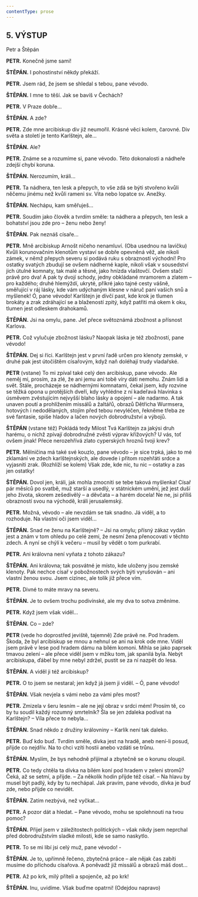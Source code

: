 ```yaml
---
contentType: prose
---
```


<section>

## 5\. VÝSTUP

Petr a Štěpán

</section>

<section>

**PETR.** Konečně jsme sami!

**ŠTĚPÁN.** I pohostinství někdy překáží.

**PETR.** Jsem rád, že jsem se shledal s tebou, pane vévodo.

**ŠTĚPÁN.** I mne to těší. Jak se bavíš v Čechách?

**PETR.** V Praze dobře...

**ŠTĚPÁN.** A zde?

**PETR.** Zde mne arcibiskup div již neumořil. Krásné věci kolem, čarovné. Div světa a století je tento Karlštejn, ale...

**ŠTĚPÁN.** Ale?

**PETR.** Známe se a rozumíme si, pane vévodo. Této dokonalosti a nádheře zdejší chybí koruna.

**ŠTĚPÁN.** Nerozumím, králi...

**PETR.** Ta nádhera, ten lesk a přepych, to vše zdá se býti stvořeno kvůli něčemu jinému než kvůli rameni sv. Víta nebo lopatce sv. Anežky.

**ŠTĚPÁN.** Nechápu, kam směřuješ...

**PETR.** Soudím jako člověk a tvrdím směle: ta nádhera a přepych, ten lesk a bohatství jsou zde pro – ženu nebo ženy!

**ŠTĚPÁN.** Pak neznáš císaře...

**PETR.** Mně arcibiskup Arnošt ničeho nenamluví. (Oba usednou na lavičku) Kvůli korunovačním klenotům vystaví se dobře opevněná věž, ale nikoli zámek, v němž přepych severu si podává ruku s obrazností východní! Pro ostatky svatých zbudují se ovšem nádherné kaple, nikoli však v sousedství jich útulné komnaty, tak malé a těsné, jako hnízda vlaštovčí. Ovšem stačí právě pro dva! A pak ty dvojí schody, jedny obkládané mramorem a zlatem – pro každého; druhé hlemýždí, ukryté, příkré jako tajné cesty vášně, směřující v ráj lásky, kde vám udýchaným klesne v náruč paní vašich snů a myšlenek! Ó, pane vévodo! Karlštejn je dívčí past, kde krok je tlumen brokáty a zrak zdráhající se a blažeností zpitý, když patřiti má okem k oku, tlumen jest odleskem drahokamů.

**ŠTĚPÁN.** Jsi na omylu, pane. Jeť přece světoznámá zbožnost a přísnost Karlova.

**PETR.** Což vylučuje zbožnost lásku? Naopak láska je též zbožností, pane vévodo!

**ŠTĚPÁN.** Dej si říci. Karlštejn jest v první řadě určen pro klenoty zemské, v druhé pak jest útočištěm císařovým, když naň doléhají trudy vladařské.

**PETR** (vstane) To mi zpíval také celý den arcibiskup, pane vévodo. Ale neměj mi, prosím, za zlé, že ani jemu ani tobě víry dáti nemohu. Znám lidi a svět. Stále, procházeje se nádhernými komnatami, čekal jsem, kdy rozvine se těžká opona u protějších dveří, kdy vyhlédne z ní kadeřavá hlavinka s úsměvem zvěstujícím nejvyšší blaho lásky a opojení – ale nadarmo. A tak unaven poutí a prohlížením missálů a žaltářů, obrazů Dětřicha Wurmsera, hotových i nedodělaných, stojím před tebou nevyléčen, řekněme třeba ze své fantasie, spíše hladov a lačen nových dobrodružství a výbojů.

**ŠTĚPÁN** (vstane též) Pokládá tedy Milost Tvá Karlštejn za jakýsi druh harému, o nichž zpívají dobrodružné zvěsti výprav křížových? U vás, toť ovšem jinak! Přece nerozehřívá zlato cyperských hroznů tvoji krev?

**PETR.** Mělničina má také své kouzlo, pane vévodo – je sice trpká, jako to mé zklamání ve zdech karlštejnských, ale dovede i přitom rozehřáti srdce a vyjasniti zrak. (Rozhlíží se kolem) Však zde, kde nic, tu nic – ostatky a zas jen ostatky!

**ŠTĚPÁN.** Dovol jen, králi, jak mohla zmocniti se tebe taková myšlenka! Císař pár měsíců po svatbě, muž starší a usedlý, v státnickém umění, jež jest duší jeho života, skorem zešedivělý – a děvčata – a harém docela! Ne ne, jsi příliš obrazností svou na východě, králi jerusalemský.

**PETR.** Možná, vévodo – ale nevzdám se tak snadno. Já viděl, a to rozhoduje. Na vlastní oči jsem viděl...

**ŠTĚPÁN.** Snad ne ženu na Karlštejně? – Jsi na omylu; přísný zákaz vydán jest a znám v tom ohledu po celé zemi, že nesmí žena přenocovati v těchto zdech. A nyní se chýlí k večeru – musil by vědět o tom purkrabí.

**PETR.** Ani královna není vyňata z tohoto zákazu?

**ŠTĚPÁN.** Ani královna; tak posvátné je místo, kde uloženy jsou zemské klenoty. Pak nechce císař v pobožnostech svých býti vyrušován – ani vlastní ženou svou. Jsem cizinec, ale tolik již přece vím.

**PETR.** Divné to máte mravy na severu.

**ŠTĚPÁN.** Je to ovšem trochu podivínské, ale my dva to sotva změníme.

**PETR.** Když jsem však viděl...

**ŠTĚPÁN.** Co – zde?

**PETR** (vede ho doprostřed jeviště, tajemně) Zde právě ne. Pod hradem. Škoda, že byl arcibiskup se mnou a nehnul se ani na krok ode mne. Viděl jsem právě v lese pod hradem dámu na bílém komoni. Mihla se jako paprsek tmavou zelení – ale přece viděl jsem v mžiku tom, jak spanilá byla. Nebýt arcibiskupa, ďábel by mne nebyl zdržel, pustit se za ní nazpět do lesa.

**ŠTĚPÁN.** A viděl ji též arcibiskup?

**PETR.** O to jsem se nestaral; jen když já jsem ji viděl. – Ó, pane vévodo!

**ŠTĚPÁN.** Však nevjela s vámi nebo za vámi přes most?

**PETR.** Zmizela v šeru lesním – ale ne její obraz v srdci mém! Prosím tě, co by tu soudil každý rozumný smrtelník? Šla se jen zdaleka podívat na Karlštejn? – Víla přece to nebyla...

**ŠTĚPÁN.** Snad někdo z družiny královniny – Karlík není tak daleko.

**PETR.** Buď kdo buď. Tvrdím směle, dívka jest na hradě, aneb není-li posud, přijde co nejdřív. Na to chci vzíti hostii anebo vzdáti se trůnu.

**ŠTĚPÁN.** Myslím, že bys nehodně přijímal a zbytečně se o korunu oloupil.

**PETR.** Co tedy chtěla ta dívka na bílém koní pod hradem v zeleni stromů? Čeká, až se setmí, a přijde. – Za několik hodin přijde též císař. – Na hlavu by musel být padlý, kdy by tu nechápal. Jak pravím, pane vévodo, dívka je buď zde, nebo přijde co nevidět.

**ŠTĚPÁN.** Zatím nezbývá, než vyčkat...

**PETR.** A pozor dát a hledat. – Pane vévodo, mohu se spolehnouti na tvou pomoc?

**ŠTĚPÁN.** Přijel jsem v záležitostech politických – však nikdy jsem neprchal před dobrodružstvím sladké milosti, kde se samo naskytlo.

**PETR.** To se mi líbí jsi celý muž, pane vévodo! -

**ŠTĚPÁN.** Je to, upřímně řečeno, zbytečná práce – ale nějak čas zabíti musíme do příchodu císařova. A poněvadž již missálů a obrazů máš dost...

**PETR.** Až po krk, milý příteli a spojenče, až po krk!

**ŠTĚPÁN.** Inu, uvidíme. Však buďme opatrni! (Odejdou napravo)

</section>
